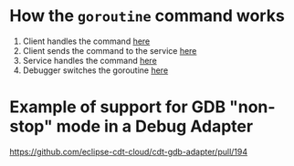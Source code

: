 # How the `goroutine` command works

1. Client handles the command [here](../pkg/terminal/command.go#L905)
1. Client sends the command to the service [here](../service/rpc2/client.go#208)
1. Service  handles the command [here](../service/debugger/debugger.go#1264) 
1. Debugger switches the goroutine [here](../pkg/proc/target.go#315)

# Example of support for GDB "non-stop" mode in a Debug Adapter

https://github.com/eclipse-cdt-cloud/cdt-gdb-adapter/pull/194